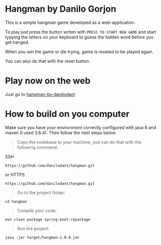 # Hangman by Danilo Gorjon

This is a simple hangman game developed as a web-application.

To play just press the button writen with `PRESS TO START NEW GAME` and start typying the letters on your keyboard to guess the hidden word before you get hanged.

When you win the game or die trying, game is reseted to be played again.

You can also do that with the reset button.

# Play now on the web

Just go to [hangman-by-danilodant](https://hangman-by-danilodant.herokuapp.com/)

# How to build on you computer

Make sure you have your environment correctly configured with java 8 and maven (I used 3.8.4). Then follow the next steps below.

> Copy the codebase to your machine, you can do that with the following command:

SSH
```shell
https://github.com/danilodant/hangman.git
```

or HTTPS
```shell
https://github.com/danilodant/hangman.git
```

> Go to the project folder:

```shell
cd hangman
```

> Compile your code:

```shell
mvn clean package spring-boot:repackage
```

> Run the project:
```shell
java -jar target/hangman-1.0.0.jar
```